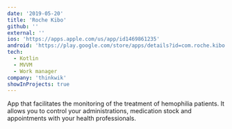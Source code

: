 ```yaml
---
date: '2019-05-20'
title: 'Roche Kibo'
github: ''
external: ''
ios: 'https://apps.apple.com/us/app/id1469861235'
android: 'https://play.google.com/store/apps/details?id=com.roche.kibo'
tech:
  - Kotlin
  - MVVM
  - Work manager
company: 'thinkwik'
showInProjects: true
---
```


App that facilitates the monitoring of the treatment of hemophilia patients. It allows you to control your administrations, medication stock and appointments with your health professionals.
